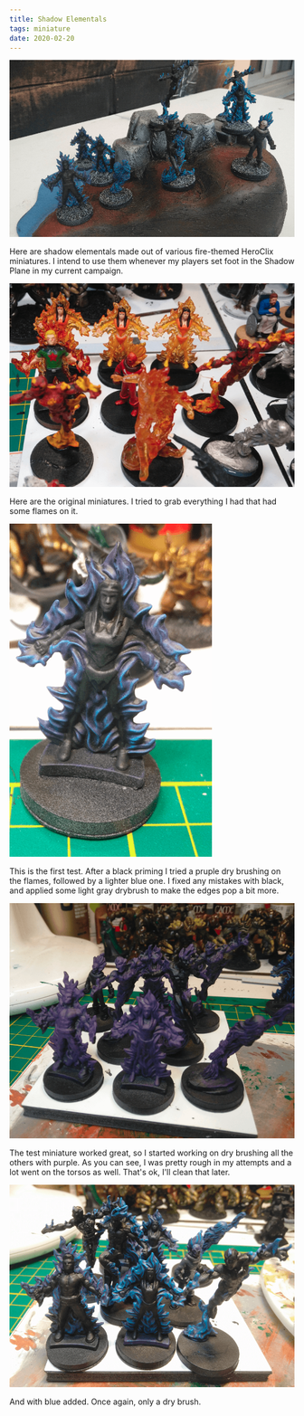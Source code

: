 ```yaml
---
title: Shadow Elementals
tags: miniature
date: 2020-02-20
---
```


![image-20200730012901115](image-20200730012901115.png)

Here are shadow elementals made out of various fire-themed HeroClix miniatures. I intend to use them whenever my players set foot in the Shadow Plane in my current campaign.

![image-20200722142956610](image-20200722142956610.png)

Here are the original miniatures. I tried to grab everything I had that had some flames on it.

![image-20200722142722429](image-20200722142722429.png)

This is the first test. After a black priming I tried a pruple dry brushing on the flames, followed by a lighter blue one. I fixed any mistakes with black, and applied some light gray drybrush to make the edges pop a bit more.

![image-20200722145123642](image-20200722145123642.png)

The test miniature worked great, so I started working on dry brushing all the others with purple. As you can see, I was pretty rough in my attempts and a lot went on the torsos as well. That's ok, I'll clean that later.

![image-20200722145219194](image-20200722145219194.png)

And with blue added. Once again, only a dry brush.